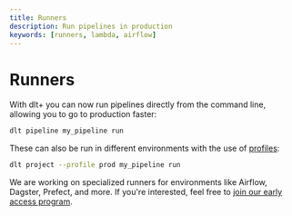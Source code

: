 ```yaml
---
title: Runners
description: Run pipelines in production
keywords: [runners, lambda, airflow]
---
```


# Runners

With dlt+ you can now run pipelines directly from the command line, allowing you to go to production faster:

```sh
dlt pipeline my_pipeline run
```

These can also be run in different environments with the use of [profiles](../core-concepts/profiles.md):

```sh
dlt project --profile prod my_pipeline run
```

We are working on specialized runners for environments like Airflow, Dagster, Prefect, and more. If you're interested, feel free to [join our early access program](https://info.dlthub.com/waiting-list).

